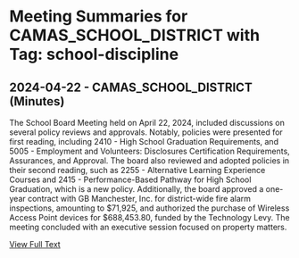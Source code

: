 # Meeting Summaries for CAMAS_SCHOOL_DISTRICT with Tag: school-discipline

## 2024-04-22 - CAMAS_SCHOOL_DISTRICT (Minutes)

The School Board Meeting held on April 22, 2024, included discussions on several policy reviews and approvals. Notably, policies were presented for first reading, including 2410 - High School Graduation Requirements, and 5005 - Employment and Volunteers: Disclosures Certification Requirements, Assurances, and Approval. The board also reviewed and adopted policies in their second reading, such as 2255 - Alternative Learning Experience Courses and 2415 - Performance-Based Pathway for High School Graduation, which is a new policy. Additionally, the board approved a one-year contract with GB Manchester, Inc. for district-wide fire alarm inspections, amounting to $71,925, and authorized the purchase of Wireless Access Point devices for $688,453.80, funded by the Technology Levy. The meeting concluded with an executive session focused on property matters.

[View Full Text](https://raw.githubusercontent.com/VoronoiPerspectives/WashingtonStateSchoolBoardExplorer/refs/heads/main/data/countries/usa/states/wa/counties/clark/school_boards/camas_school_district/2024/2024-04-22-minutes.txt)

